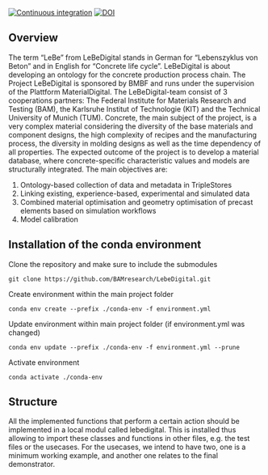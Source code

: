 [![Continuous integration](https://github.com/BAMresearch/LebeDigital/actions/workflows/lebedigital.yml/badge.svg)](https://github.com/BAMresearch/LebeDigital/actions)
[![DOI](https://zenodo.org/badge/311899936.svg)](https://zenodo.org/badge/latestdoi/311899936)


## Overview
The term “LeBe” from LeBeDigital stands in German for “Lebenszyklus von Beton” and in English for “Concrete life cycle”. LeBeDigital is about developing an ontology for the concrete production process chain. The Project LeBeDigital is sponsored by BMBF and runs under the supervision of the Plattform MaterialDigital. The LeBeDigital-team consist of 3 cooperations partners: The Federal Institute for Materials Research and Testing (BAM), the Karlsruhe Institut of Technologie (KIT) and the Technical University of Munich (TUM).
Concrete, the main subject of the project, is a very complex material considering the diversity of the base materials and component designs, the high complexity of recipes and the manufacturing process, the diversity in molding designs as well as the time dependency of all properties.
The expected outcome of the project is to develop a material database, where concrete-specific characteristic values and models are structurally integrated. The main objectives are:
1. Ontology-based collection of data and metadata in TripleStores
2. Linking existing, experience-based, experimental and simulated data
3. Combined material optimisation and geometry optimisation of precast elements based on simulation workflows
4. Model calibration

## Installation of the conda environment
Clone the repository and make sure to include the submodules
```
git clone https://github.com/BAMresearch/LebeDigital.git
```

Create environment within the main project folder
```
conda env create --prefix ./conda-env -f environment.yml 
```

Update environment within main project folder (if environment.yml was changed)
```
conda env update --prefix ./conda-env -f environment.yml --prune
```

Activate environment
```
conda activate ./conda-env
```

## Structure
All the implemented functions that perform a certain action should be 
implemented in a local modul called lebedigital. This is installed thus 
allowing to import these classes and functions in other files, e.g. the test 
files or the usecases. For the usecases, we intend to have two, one is a 
minimum working example, and another one relates to the final demonstrator. 
